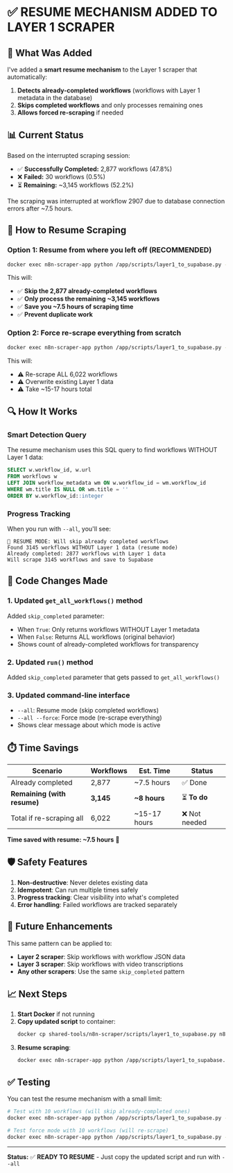 # ✅ RESUME MECHANISM ADDED TO LAYER 1 SCRAPER

## **🎯 What Was Added**

I've added a **smart resume mechanism** to the Layer 1 scraper that automatically:

1. **Detects already-completed workflows** (workflows with Layer 1 metadata in the database)
2. **Skips completed workflows** and only processes remaining ones
3. **Allows forced re-scraping** if needed

## **📊 Current Status**

Based on the interrupted scraping session:

- ✅ **Successfully Completed:** 2,877 workflows (47.8%)
- ❌ **Failed:** 30 workflows (0.5%)
- ⏳ **Remaining:** ~3,145 workflows (52.2%)

The scraping was interrupted at workflow 2907 due to database connection errors after ~7.5 hours.

## **🚀 How to Resume Scraping**

### **Option 1: Resume from where you left off (RECOMMENDED)**

```bash
docker exec n8n-scraper-app python /app/scripts/layer1_to_supabase.py --all
```

This will:
- ✅ **Skip the 2,877 already-completed workflows**
- ✅ **Only process the remaining ~3,145 workflows**
- ✅ **Save you ~7.5 hours of scraping time**
- ✅ **Prevent duplicate work**

### **Option 2: Force re-scrape everything from scratch**

```bash
docker exec n8n-scraper-app python /app/scripts/layer1_to_supabase.py --all --force
```

This will:
- ⚠️  Re-scrape ALL 6,022 workflows
- ⚠️  Overwrite existing Layer 1 data
- ⚠️  Take ~15-17 hours total

## **🔍 How It Works**

### **Smart Detection Query**

The resume mechanism uses this SQL query to find workflows WITHOUT Layer 1 data:

```sql
SELECT w.workflow_id, w.url
FROM workflows w
LEFT JOIN workflow_metadata wm ON w.workflow_id = wm.workflow_id
WHERE wm.title IS NULL OR wm.title = ''
ORDER BY w.workflow_id::integer
```

### **Progress Tracking**

When you run with `--all`, you'll see:

```
🔄 RESUME MODE: Will skip already completed workflows
Found 3145 workflows WITHOUT Layer 1 data (resume mode)
Already completed: 2877 workflows with Layer 1 data
Will scrape 3145 workflows and save to Supabase
```

## **📝 Code Changes Made**

### **1. Updated `get_all_workflows()` method**

Added `skip_completed` parameter:
- When `True`: Only returns workflows WITHOUT Layer 1 metadata
- When `False`: Returns ALL workflows (original behavior)
- Shows count of already-completed workflows for transparency

### **2. Updated `run()` method**

Added `skip_completed` parameter that gets passed to `get_all_workflows()`

### **3. Updated command-line interface**

- `--all`: Resume mode (skip completed workflows)
- `--all --force`: Force mode (re-scrape everything)
- Shows clear message about which mode is active

## **⏱️ Time Savings**

| Scenario | Workflows | Est. Time | Status |
|----------|-----------|-----------|--------|
| Already completed | 2,877 | ~7.5 hours | ✅ Done |
| **Remaining (with resume)** | **3,145** | **~8 hours** | ⏳ **To do** |
| Total if re-scraping all | 6,022 | ~15-17 hours | ❌ Not needed |

**Time saved with resume: ~7.5 hours** 🎉

## **🛡️ Safety Features**

1. **Non-destructive**: Never deletes existing data
2. **Idempotent**: Can run multiple times safely
3. **Progress tracking**: Clear visibility into what's completed
4. **Error handling**: Failed workflows are tracked separately

## **🔄 Future Enhancements**

This same pattern can be applied to:
- **Layer 2 scraper**: Skip workflows with workflow JSON data
- **Layer 3 scraper**: Skip workflows with video transcriptions
- **Any other scrapers**: Use the same `skip_completed` pattern

## **📈 Next Steps**

1. **Start Docker** if not running
2. **Copy updated script** to container:
   ```bash
   docker cp shared-tools/n8n-scraper/scripts/layer1_to_supabase.py n8n-scraper-app:/app/scripts/
   ```
3. **Resume scraping**:
   ```bash
   docker exec n8n-scraper-app python /app/scripts/layer1_to_supabase.py --all
   ```

## **✅ Testing**

You can test the resume mechanism with a small limit:

```bash
# Test with 10 workflows (will skip already-completed ones)
docker exec n8n-scraper-app python /app/scripts/layer1_to_supabase.py --all --limit 10

# Test force mode with 10 workflows (will re-scrape)
docker exec n8n-scraper-app python /app/scripts/layer1_to_supabase.py --all --force --limit 10
```

---

**Status:** ✅ **READY TO RESUME** - Just copy the updated script and run with `--all`


